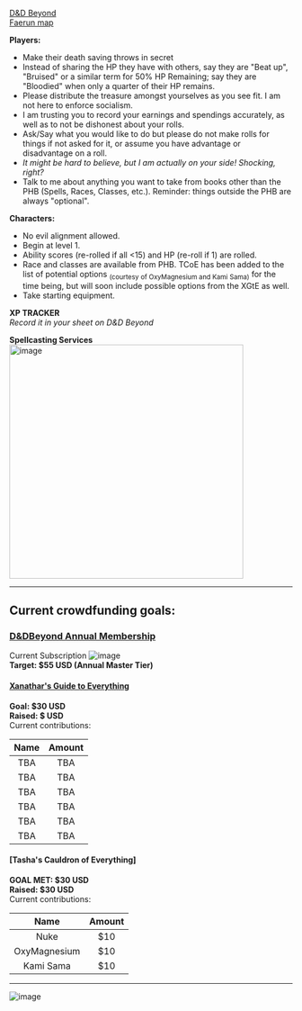[D&D Beyond](https://ddb.ac/campaigns/join/23076252538108448)  
[Faerun map](https://1drv.ms/u/s!AraQpZJmEBTwg6skoxEPbBS6p0MNzQ?e=gkW1NE)  

__Players:__  
* Make their death saving throws in secret    
* Instead of sharing the HP they have with others, say they are "Beat up", "Bruised" or a similar term for 50% HP Remaining; say they are "Bloodied" when only a quarter of their HP remains.  
* Please distribute the treasure amongst yourselves as you see fit. I am not here to enforce socialism.  
* I am trusting you to record your earnings and spendings accurately, as well as to not be dishonest about your rolls.  
* Ask/Say what you would like to do but please do not make rolls for things if not asked for it, or assume you have advantage or disadvantage on a roll.  
* _It might be hard to believe, but I am actually on your side! Shocking, right?_  
* Talk to me about anything you want to take from books other than the PHB (Spells, Races, Classes, etc.). Reminder: things outside the PHB are always "optional".


__Characters:__  
* No evil alignment allowed.  
* Begin at level 1.  
* Ability scores (re-rolled if all <15) and HP (re-roll if 1) are rolled.
* Race and classes are available from PHB. TCoE has been added to the list of potential options <sub>(courtesy of OxyMagnesium and Kami Sama)</sub> for the time being, but will soon include possible options from the XGtE as well.
* Take starting equipment.  

__**XP TRACKER**__  
_Record it in your sheet on D&D Beyond_


__**Spellcasting Services**__  
<img width="416" alt="image" src="https://user-images.githubusercontent.com/26383552/151009758-ae344395-3028-4821-9a18-07ea81c69faa.png">

---
## Current crowdfunding goals:  

### [D&DBeyond Annual Membership](https://www.dndbeyond.com/subscriptions)  
Current Subscription ![image](https://user-images.githubusercontent.com/26383552/136947357-cee5e3a4-15d7-4c3e-931a-726b32869e8a.png)  
__Target: $55 USD (Annual Master Tier)__  

#### [Xanathar's Guide to Everything](https://www.dndbeyond.com/marketplace/sourcebooks/xanathars-guide-to-everything)  
__Goal: $30 USD__  
__Raised: $ USD__  
Current contributions:

Name | Amount 
:---: | :---:
TBA | TBA
TBA | TBA
TBA | TBA
TBA | TBA
TBA | TBA
TBA | TBA

#### [Tasha's Cauldron of Everything]   
__GOAL MET: $30 USD__  
__Raised: $30 USD__  
Current contributions:

Name | Amount 
:---: | :---:
Nuke | $10
OxyMagnesium | $10
Kami Sama | $10

---
![image](https://user-images.githubusercontent.com/26383552/133804674-dde10f3b-9e2f-41e6-bea3-55f54d0f67d4.png)
